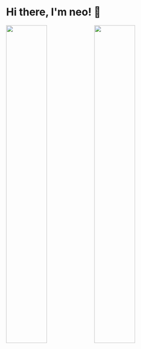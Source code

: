 # Hi there, I'm neo! 👋

<img align="left" width="47%" src="https://github-readme-stats.vercel.app/api/top-langs/?username=neosxz&layout=compact)](https://github.com/anuraghazra/github-readme-stats" />

<img align="left" width="47%" src="https://github-readme-stats.vercel.app/api?username=anuraghazra&show_icons=true&theme=radical" />

